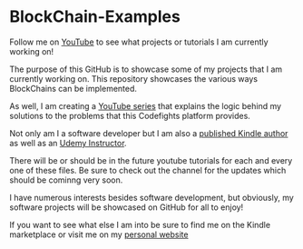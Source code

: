 # BlockChain-Examples

Follow me on [YouTube](https://www.youtube.com/user/rcallaby) to see what projects or tutorials I am currently working on!  

The purpose of this GitHub is to showcase some of my projects that I am currently working on. This repository showcases the various ways BlockChains can be implemented.

As well, I am creating a [YouTube series](https://www.youtube.com/user/rcallaby)  that explains the logic behind my solutions to the problems that this Codefights platform provides.

Not only am I a software developer but I am also a [published Kindle author](http://amazon.com/author/richardcallaby
) as well as an [Udemy Instructor](https://www.udemy.com/user/richardcallaby/).

There will be or should be in the future youtube tutorials for each and every one of these files. Be sure to check out the channel for the updates which should be cominng very soon.

I have numerous interests besides software development, but obviously, my software projects will be showcased on GitHub for all to enjoy!

If you want to see what else I am into be sure to find me on the Kindle marketplace or visit me on my [personal website](https://richardcallaby.com)
